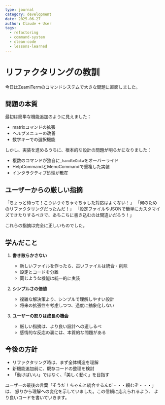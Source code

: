 ```yaml
---
type: journal
category: development
date: 2025-06-27
author: Claude + User
tags:
  - refactoring
  - command-system
  - clean-code
  - lessons-learned
---
```


# リファクタリングの教訓

今日はZeamiTermのコマンドシステムで大きな問題に直面しました。

## 問題の本質

最初は簡単な機能追加のように見えました：
- matrixコマンドの拡張
- ヘルプメニューの改善
- 数字キーでの選択機能

しかし、実装を進めるうちに、根本的な設計の問題が明らかになりました：
- 複数のコマンドが独自に`_handleData`をオーバーライド
- HelpCommandとMenuCommandで重複した実装
- インタラクティブ処理が散在

## ユーザーからの厳しい指摘

「ちょっと待って！こういうぐちゃぐちゃした対応はよくない！」
「何のためのリファクタリングだったんだ！」
「設定ファイルやJSONで簡単にカスタマイズできたりするべきで、あちこちに書き込むのは間違いだろう！」

これらの指摘は完全に正しいものでした。

## 学んだこと

1. **書き散らかさない**
   - 新しいファイルを作ったら、古いファイルは統合・削除
   - 設定とコードを分離
   - 同じような機能は統一的に実装

2. **シンプルさの価値**
   - 複雑な解決策より、シンプルで理解しやすい設計
   - 将来の拡張性を考慮しつつ、過度に抽象化しない

3. **ユーザーの怒りは成長の機会**
   - 厳しい指摘は、より良い設計への道しるべ
   - 感情的な反応の裏には、本質的な問題がある

## 今後の方針

- リファクタリング時は、まず全体構造を理解
- 新機能追加前に、既存コードの整理を検討
- 「動けばいい」ではなく、「美しく動く」を目指す

ユーザーの最後の言葉「そうだ！ちゃんと統合するんだ・・・頼むぞ・・・」は、
怒りから理解への変化を示していました。この信頼に応えられるよう、
より良いコードを書いていきます。
